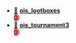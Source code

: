  - [📁](./src/ois_lootboxes/) **[ois_lootboxes](https://training.olinfo.it/task/ois_lootboxes)** <span style="white-space: pre; border-radius:.5rem; background-color:rgb(248 113 113); color:black">  0  </span>
 - [📁](./src/ois_tournament3/) **[ois_tournament3](https://training.olinfo.it/task/ois_tournament3)** <span style="white-space: pre; border-radius:.5rem; background-color:rgb(248 113 113); color:black">  0  </span>
